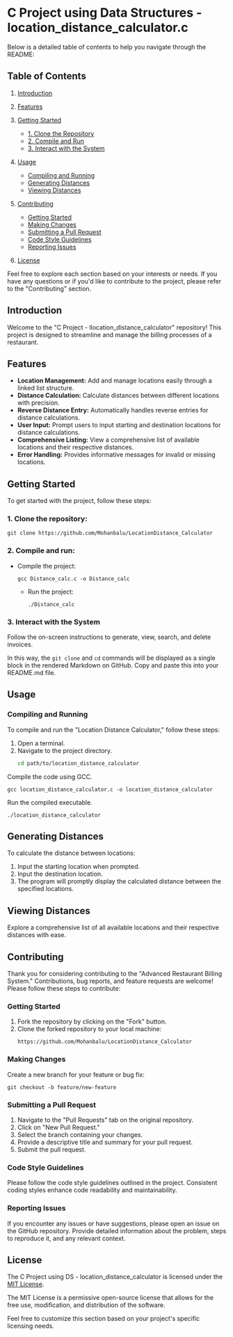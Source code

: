 # C Project using Data Structures - location_distance_calculator.c

Below is a detailed table of contents to help you navigate through the README:

## Table of Contents

1. [Introduction](#introduction)
2. [Features](#features)
3. [Getting Started](#getting-started)
    - [1. Clone the Repository](#1-clone-the-repository)
    - [2. Compile and Run](#2-compile-and-run)
    - [3. Interact with the System](#3-interact-with-the-system)
4. [Usage](#usage)
   - [Compiling and Running](#compiling-and-running)
   - [Generating Distances](#generating-distances)
   - [Viewing Distances](#viewing-distances)

5. [Contributing](#contributing)
    - [Getting Started](#getting-started-1)
    - [Making Changes](#making-changes)
    - [Submitting a Pull Request](#submitting-a-pull-request)
    - [Code Style Guidelines](#code-style-guidelines)
    - [Reporting Issues](#reporting-issues)
6. [License](#license)

Feel free to explore each section based on your interests or needs. If you have any questions or if you'd like to contribute to the project, please refer to the "Contributing" section.

## Introduction

Welcome to the "C Project - llocation_distance_calculator" repository! This project is designed to streamline and manage the billing processes of a restaurant.

## Features

- **Location Management:** Add and manage locations easily through a linked list structure.
- **Distance Calculation:** Calculate distances between different locations with precision.
- **Reverse Distance Entry:** Automatically handles reverse entries for distance calculations.
- **User Input:** Prompt users to input starting and destination locations for distance calculations.
- **Comprehensive Listing:** View a comprehensive list of available locations and their respective distances.
- **Error Handling:** Provides informative messages for invalid or missing locations.

## Getting Started

To get started with the project, follow these steps:

### 1. Clone the repository:
```
git clone https://github.com/Mohanbalu/LocationDistance_Calculator
```
### 2. Compile and run:

- Compile the project:
     ```
     gcc Distance_calc.c -o Distance_calc
     ```

   - Run the project:
     ```
     ./Distance_calc
     ```

### 3. Interact with the System
   
Follow the on-screen instructions to generate, view, search, and delete invoices.

In this way, the `git clone` and `cd` commands will be displayed as a single block in the rendered Markdown on GitHub. Copy and paste this into your README.md file.

## Usage

### Compiling and Running
To compile and run the "Location Distance Calculator," follow these steps:

1. Open a terminal.
2. Navigate to the project directory.
   ```bash
   cd path/to/location_distance_calculator

Compile the code using GCC.
```
gcc location_distance_calculator.c -o location_distance_calculator
```
Run the compiled executable.
```
./location_distance_calculator
```
## Generating Distances
To calculate the distance between locations:

1. Input the starting location when prompted.
2. Input the destination location.
3. The program will promptly display the calculated distance between the specified locations.
## Viewing Distances
 Explore a comprehensive list of all available locations and their respective distances with ease.
   
## Contributing
Thank you for considering contributing to the "Advanced Restaurant Billing System." Contributions, bug reports, and feature requests are welcome! Please follow these steps to contribute:
### Getting Started
1. Fork the repository by clicking on the "Fork" button.
2. Clone the forked repository to your local machine:
   ```
   https://github.com/Mohanbalu/LocationDistance_Calculator
   ```
### Making Changes
Create a new branch for your feature or bug fix:
```
git checkout -b feature/new-feature
```

### Submitting a Pull Request
1. Navigate to the "Pull Requests" tab on the original repository.
2. Click on "New Pull Request."
3. Select the branch containing your changes.
4. Provide a descriptive title and summary for your pull request.
5. Submit the pull request.
### Code Style Guidelines
Please follow the code style guidelines outlined in the project. Consistent coding styles enhance code readability and maintainability.

### Reporting Issues
If you encounter any issues or have suggestions, please open an issue on the GitHub repository. Provide detailed information about the problem, steps to reproduce it, and any relevant context.

## License 

The C Project using DS - location_distance_calculator is licensed under the [MIT License](https://opensource.org/licenses/MIT).

The MIT License is a permissive open-source license that allows for the free use, modification, and distribution of the software.

Feel free to customize this section based on your project's specific licensing needs.
